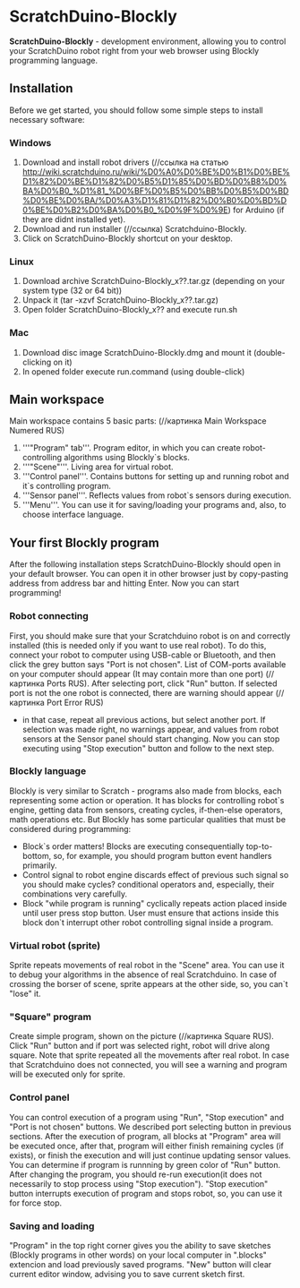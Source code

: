 # ScratchDuino-Blockly

**ScratchDuino-Blockly** - development environment, allowing you to control your ScratchDuino robot
right from your web browser using Blockly programming language.

## Installation ##

Before we get started, you should follow some simple steps to install necessary software:

### Windows ###
1. Download and install robot drivers (//ссылка на статью
http://wiki.scratchduino.ru/wiki/%D0%A0%D0%BE%D0%B1%D0%BE%D1%82%D0%BE%D1%82%D0%B5%D1%85%D0%BD%D0%B8%D0%BA%D0%B0_%D1%81_%D0%BF%D0%B5%D0%BB%D0%B5%D0%BD%D0%BE%D0%BA/%D0%A3%D1%81%D1%82%D0%B0%D0%BD%D0%BE%D0%B2%D0%BA%D0%B0_%D0%9F%D0%9E)
for Arduino (if they are didnt installed yet).
2. Download and run installer (//ссылка) Scratchduino-Blockly.
3. Click on ScratchDuino-Blockly shortcut on your desktop.

### Linux ###
1. Download archive ScratchDuino-Blockly_x??.tar.gz (depending on your system type (32 or 64 bit))
2. Unpack it (tar -xzvf ScratchDuino-Blockly_x??.tar.gz)
3. Open folder ScratchDuino-Blockly_x?? and execute run.sh

### Mac ###
1. Download disc image ScratchDuino-Blockly.dmg and mount it (double-clicking on it)
2. In opened folder execute run.command (using double-click)

## Main workspace ##

Main workspace contains 5 basic parts: (//картинка Main Workspace Numered RUS)

1. '''"Program" tab'''. Program editor, in which you can create robot-controlling algorithms using Blockly`s blocks.
2. '''"Scene"'''. Living area for virtual robot.
3. '''Control panel'''. Contains buttons for setting up and running robot and it`s controlling program.
4. '''Sensor panel'''. Reflects values from robot`s sensors during execution.
5. '''Menu'''. You can use it for saving/loading your programs and, also, to choose interface language.

## Your first Blockly program ##

After the following installation steps ScratchDuino-Blockly should open in your default browser.
You can open it in other browser just by copy-pasting address from address bar and hitting Enter.
Now you can start programming!

### Robot connecting ###

First, you should make sure that your Scratchduino robot is on and correctly installed
(this is needed only if you want to use real robot). To do this, connect your robot to computer using USB-cable
or Bluetooth, and then click the grey button says "Port is not chosen". List of COM-ports available on your computer
should appear (It may contain more than one port) (//картинка Ports RUS). After selecting port,
click "Run" button. If selected port is not the one robot is connected, there are warning should appear (//картинка Port Error RUS)
- in that case, repeat all previous actions, but select another port. If selection was made right, no warnings appear,
and values from robot sensors at the Sensor panel should start changing. Now you can stop executing using "Stop execution"
button and follow to the next step.

### Blockly language ###

Blockly is very similar to Scratch - programs also made from blocks, each representing some action or operation.
It has blocks for controlling robot`s engine, getting data from sensors, creating cycles, if-then-else operators,
math operations etc. But Blockly has some particular qualities that must be considered during programming:

* Block`s order matters! Blocks are executing consequentially top-to-bottom, so, for example, you should program
button event handlers primarily.
* Control signal to robot engine discards effect of previous such signal so
you should make cycles? conditional operators and, especially, their combinations very carefully.
* Block "while program is running" cyclically repeats action placed inside until user press stop button.
User must ensure that actions inside this block don`t interrupt other robot controlling signal inside a program.

### Virtual robot (sprite) ###

Sprite repeats movements of real robot in the "Scene" area. You can use it to debug your algorithms in the absence
of real Scratchduino. In case of crossing the borser of scene, sprite appears at the other side, so,
 you can`t "lose" it.

### "Square" program ###

Create simple program, shown on the picture (//картинка Square RUS). Click "Run" button and if
port was selected right, robot will drive along square. Note that sprite repeated all the movements after
 real robot. In case that Scratchduino does not connected, you will see a warning and program will be executed only for sprite.

### Control panel ###

You can control execution of a program using "Run", "Stop execution" and "Port is not chosen" buttons.
We described port selecting button in previous sections.
After the execution of program, all blocks at "Program" area will be executed once, after that, program will either
 finish remaining cycles (if exists), or finish the execution and will just continue updating sensor values.
You can determine if program is runnning by green color of "Run" button. After changing the program, you should
 re-run execution(it does not necessarily to stop process using "Stop execution").
"Stop execution" button interrupts execution of program and stops robot, so, you can use it for force stop.

### Saving and loading ###

"Program" in the top right corner gives you the ability to save sketches (Blockly programs in other words) on your local
 computer in ".blocks" extencion and load previously saved programs. "New" button will clear current editor window,
 advising you to save current sketch first.
